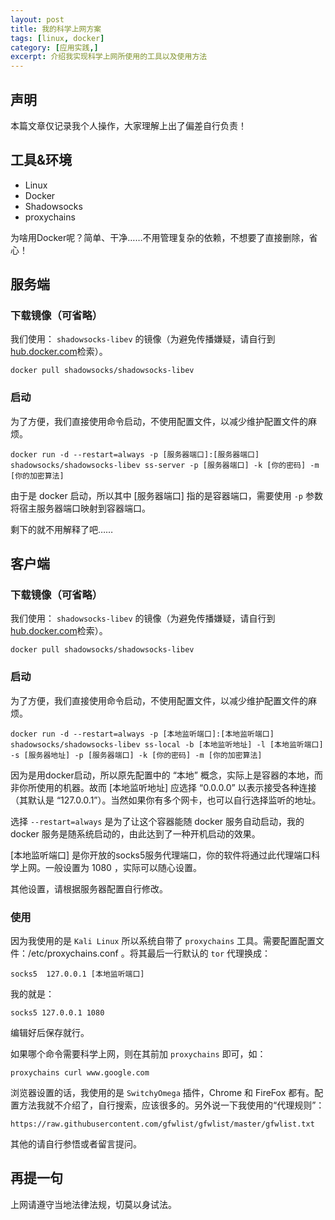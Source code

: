 ```yaml
---
layout: post
title: 我的科学上网方案
tags: [linux, docker]
category: [应用实践,]
excerpt: 介绍我实现科学上网所使用的工具以及使用方法
---
```


## 声明

本篇文章仅记录我个人操作，大家理解上出了偏差自行负责！

## 工具&环境

- Linux
- Docker
- Shadowsocks
- proxychains

为啥用Docker呢？简单、干净……不用管理复杂的依赖，不想要了直接删除，省心！

## 服务端

### 下载镜像（可省略）

我们使用： `shadowsocks-libev` 的镜像（为避免传播嫌疑，请自行到[hub.docker.com](https://hub.docker.com/)检索）。

```
docker pull shadowsocks/shadowsocks-libev
```

### 启动

为了方便，我们直接使用命令启动，不使用配置文件，以减少维护配置文件的麻烦。

```
docker run -d --restart=always -p [服务器端口]:[服务器端口] shadowsocks/shadowsocks-libev ss-server -p [服务器端口] -k [你的密码] -m [你的加密算法]
```

由于是 docker 启动，所以其中 [服务器端口] 指的是容器端口，需要使用 `-p` 参数将宿主服务器端口映射到容器端口。  

剩下的就不用解释了吧……  

## 客户端


### 下载镜像（可省略）

我们使用： `shadowsocks-libev` 的镜像（为避免传播嫌疑，请自行到[hub.docker.com](https://hub.docker.com/)检索）。

```
docker pull shadowsocks/shadowsocks-libev
```

### 启动

为了方便，我们直接使用命令启动，不使用配置文件，以减少维护配置文件的麻烦。

```
docker run -d --restart=always -p [本地监听端口]:[本地监听端口] shadowsocks/shadowsocks-libev ss-local -b [本地监听地址] -l [本地监听端口] -s [服务器地址] -p [服务器端口] -k [你的密码] -m [你的加密算法]
```

因为是用docker启动，所以原先配置中的 “本地” 概念，实际上是容器的本地，而非你所使用的机器。故而 [本地监听地址] 应选择 “0.0.0.0” 以表示接受各种连接（其默认是 “127.0.0.1”）。当然如果你有多个网卡，也可以自行选择监听的地址。   

选择 `--restart=always` 是为了让这个容器能随 docker 服务自动启动，我的 docker 服务是随系统启动的，由此达到了一种开机启动的效果。

[本地监听端口] 是你开放的socks5服务代理端口，你的软件将通过此代理端口科学上网。一般设置为 1080 ，实际可以随心设置。

其他设置，请根据服务器配置自行修改。

### 使用

因为我使用的是 `Kali Linux` 所以系统自带了 `proxychains` 工具。需要配置配置文件：/etc/proxychains.conf 。将其最后一行默认的 `tor` 代理换成：

```
socks5 	127.0.0.1 [本地监听端口]
```

我的就是：

```
socks5 127.0.0.1 1080
```

编辑好后保存就行。

如果哪个命令需要科学上网，则在其前加 `proxychains` 即可，如：

```
proxychains curl www.google.com
```

浏览器设置的话，我使用的是 `SwitchyOmega` 插件，Chrome 和 FireFox 都有。配置方法我就不介绍了，自行搜索，应该很多的。另外说一下我使用的“代理规则”：

```
https://raw.githubusercontent.com/gfwlist/gfwlist/master/gfwlist.txt
```

其他的请自行参悟或者留言提问。

## 再提一句

上网请遵守当地法律法规，切莫以身试法。